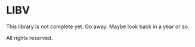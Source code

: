 # LIBV

This library is not complete yet. Go away. Maybe look back in a year or so.

All rights reserved.